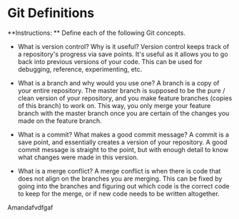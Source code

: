 # Git Definitions

**Instructions: ** Define each of the following Git concepts.

* What is version control?  Why is it useful?
Version control keeps track of a repository's progress via save points. It's useful as it allows you to go back into previous versions of your code. This can be used for debugging, reference, experimenting, etc.

* What is a branch and why would you use one?
A branch is a copy of your entire repository. The master branch is supposed to be the pure / clean version of your repository, and you make feature branches (copies of this branch) to work on. This way, you only merge your feature branch with the master branch once you are certain of the changes you made on the feature branch.

* What is a commit? What makes a good commit message?
A commit is a save point, and essentially creates a version of your repository. A good commit message is straight to the point, but with enough detail to know what changes were made in this version.

* What is a merge conflict?
A merge conflict is when there is code that does not align on the branches you are merging. This can be fixed by going into the branches and figuring out which code is the correct code to keep for the merge, or if new code needs to be written altogether.

Amandafvdfgaf